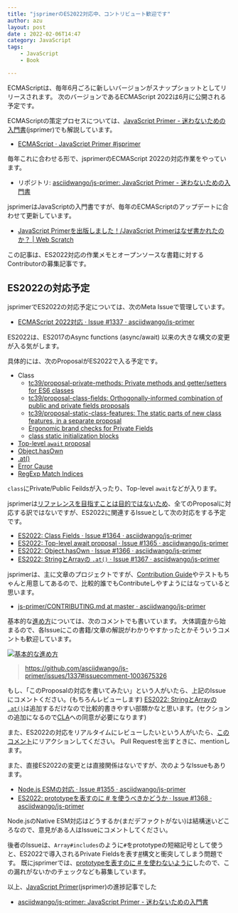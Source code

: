 ```yaml
---
title: "jsprimerのES2022対応中、コントリビュート歓迎です"
author: azu
layout: post
date : 2022-02-06T14:47
category: JavaScript
tags:
    - JavaScript
    - Book

---
```


ECMAScriptは、毎年6月ごろに新しいバージョンがスナップショットとしてリリースされます。
次のバージョンであるECMAScript 2022は6月に公開される予定です。

ECMAScriptの策定プロセスについては、[JavaScript Primer - 迷わないための入門書](https://jsprimer.net/)(jsprimer)でも解説しています。

- [ECMAScript · JavaScript Primer #jsprimer](https://jsprimer.net/basic/ecmascript/)

毎年これに合わせる形で、jsprimerのECMAScript 2022の対応作業をやっています。

- リポジトリ: [asciidwango/js-primer: JavaScript Primer - 迷わないための入門書](https://github.com/asciidwango/js-primer)

jsprimerはJavaScriptの入門書ですが、毎年のECMAScriptのアップデートに合わせて更新しています。

- [JavaScript Primerを出版しました！/JavaScript Primerはなぜ書かれたのか？ | Web Scratch](https://efcl.info/2020/04/27/jsprimer/)

この記事は、ES2022対応の作業メモとオープンソースな書籍に対するContributorの募集記事です。

## ES2022の対応予定

jsprimerでES2022の対応予定については、次のMeta Issueで管理しています。

- [ECMAScript 2022対応 · Issue #1337 · asciidwango/js-primer](https://github.com/asciidwango/js-primer/issues/1337)

ES2022は、ES2017のAsync functions (async/await) 以来の大きな構文の変更が入る気がします。

具体的には、次のProposalがES2022で入る予定です。

- Class
  - [tc39/proposal-private-methods: Private methods and getter/setters for ES6 classes](https://github.com/tc39/proposal-private-methods)
  -  [tc39/proposal-class-fields: Orthogonally-informed combination of public and private fields proposals](https://github.com/tc39/proposal-class-fields)
  -  [tc39/proposal-static-class-features: The static parts of new class features, in a separate proposal](https://github.com/tc39/proposal-static-class-features)
  - [Ergonomic brand checks for Private Fields](https://github.com/tc39/proposal-private-fields-in-in)
  - [class static initialization blocks](https://github.com/tc39/proposal-class-static-block)
- [Top-level `await` proposal](https://github.com/tc39/proposal-top-level-await)
- [Object.hasOwn](https://github.com/tc39/proposal-accessible-object-hasownproperty)
- [.at()](https://github.com/tc39/proposal-relative-indexing-method)
- [Error Cause](https://github.com/tc39/proposal-error-cause)
- [RegExp Match Indices](https://github.com/tc39/proposal-regexp-match-indices)

`class`にPrivate/Public Feildsが入ったり、Top-level `await`などが入ります。

jsprimerは[リファレンスを目指すことは目的ではないため](https://jsprimer.net/intro/#do-not)、全てのProposalに対応する訳ではないですが、ES2022に関連するIssueとして次の対応をする予定です。

- [ES2022: Class Fields · Issue #1364 · asciidwango/js-primer](https://github.com/asciidwango/js-primer/issues/1364)
- [ES2022: Top-level await proposal · Issue #1365 · asciidwango/js-primer](https://github.com/asciidwango/js-primer/issues/1365)
- [ES2022: Object.hasOwn · Issue #1366 · asciidwango/js-primer](https://github.com/asciidwango/js-primer/issues/1366)
- [ES2022: StringとArrayの `.at()` · Issue #1367 · asciidwango/js-primer](https://github.com/asciidwango/js-primer/issues/1367)

jsprimerは、主に文章のプロジェクトですが、[Contribution Guide](https://github.com/asciidwango/js-primer/blob/master/CONTRIBUTING.md)やテストもちゃんと用意してあるので、比較的誰でもContributeしやすようにはなっていると思います。

- [js-primer/CONTRIBUTING.md at master · asciidwango/js-primer](https://github.com/asciidwango/js-primer/blob/master/CONTRIBUTING.md)

基本的な[進め方](https://github.com/asciidwango/js-primer/issues/1337#issuecomment-1003675326)については、次のコメントでも書いています。
大体調査から始まるので、各Issueにこの書籍/文章の解説がわかりやすかったとかそういうコメントも歓迎しています。

[![基本的な進め方](https://efcl.info/wp-content/uploads/2022/02/06-1644128357.png)](https://github.com/asciidwango/js-primer/issues/1337#issuecomment-1003675326)

> <https://github.com/asciidwango/js-primer/issues/1337#issuecomment-1003675326>

もし、「このProposalの対応を書いてみたい」という人がいたら、上記のIssueにコメントください。(もちろんレビューします)
[ES2022: StringとArrayの `.at()`](https://github.com/asciidwango/js-primer/issues/1367)は追加するだけなので比較的書きやすい部類かなと思います。(セクションの追加になるので[CLA](https://github.com/asciidwango/js-primer/blob/master/CLA.md)への同意が必要になります)

また、ES2022の対応をリアルタイムにレビューしたいという人がいたら、[このコメント](https://github.com/asciidwango/js-primer/issues/1337#issuecomment-1003675326)にリアクションしてください。
Pull Requestを出すときに、mentionします。

また、直接ES2022の変更とは直接関係はないですが、次のようなIssueもあります。

- [Node.js ESMの対応 · Issue #1355 · asciidwango/js-primer](https://github.com/asciidwango/js-primer/issues/1355)
- [ES2022: prototypeを表すのに # を使うべきかどうか · Issue #1368 · asciidwango/js-primer](https://github.com/asciidwango/js-primer/issues/1368)

Node.jsのNative ESM対応はどうするか(まだデファクトがない)は結構迷いどころなので、意見がある人はIssueにコメントしてください。

後者のIssueは、`Array#includes`のように`#`をprototypeの短縮記号として使うと、ES2022で導入されるPrivate Fieldsを表す[#](https://github.com/tc39/proposal-class-fields/blob/main/PRIVATE_SYNTAX_FAQ.md)構文と衝突してしまう問題です。
既にjsprimerでは、[prototypeを表すのに # を使わないように](https://github.com/asciidwango/js-primer/pull/1382)したので、この漏れがないかのチェックなども募集しています。

以上、[JavaScript Primer](https://jsprimer.net/)(jsprimer)の進捗記事でした

- [asciidwango/js-primer: JavaScript Primer - 迷わないための入門書](https://github.com/asciidwango/js-primer)
